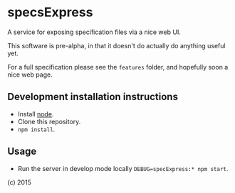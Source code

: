 # specsExpress
A service for exposing specification files via a nice web UI.

This software is pre-alpha, in that it doesn't do actually do anything useful yet. 

For a full specification please see the `features` folder, and hopefully soon a nice web page.

## Development installation instructions

* Install [node](https://nodejs.org/).
* Clone this repository.
* `npm install`.

## Usage

* Run the server in develop mode locally `DEBUG=specExpress:* npm start`.

(c) 2015
